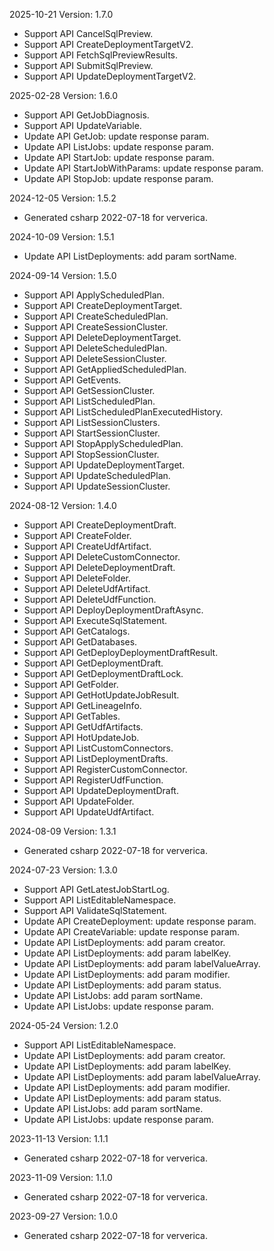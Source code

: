 2025-10-21 Version: 1.7.0
- Support API CancelSqlPreview.
- Support API CreateDeploymentTargetV2.
- Support API FetchSqlPreviewResults.
- Support API SubmitSqlPreview.
- Support API UpdateDeploymentTargetV2.


2025-02-28 Version: 1.6.0
- Support API GetJobDiagnosis.
- Support API UpdateVariable.
- Update API GetJob: update response param.
- Update API ListJobs: update response param.
- Update API StartJob: update response param.
- Update API StartJobWithParams: update response param.
- Update API StopJob: update response param.


2024-12-05 Version: 1.5.2
- Generated csharp 2022-07-18 for ververica.

2024-10-09 Version: 1.5.1
- Update API ListDeployments: add param sortName.


2024-09-14 Version: 1.5.0
- Support API ApplyScheduledPlan.
- Support API CreateDeploymentTarget.
- Support API CreateScheduledPlan.
- Support API CreateSessionCluster.
- Support API DeleteDeploymentTarget.
- Support API DeleteScheduledPlan.
- Support API DeleteSessionCluster.
- Support API GetAppliedScheduledPlan.
- Support API GetEvents.
- Support API GetSessionCluster.
- Support API ListScheduledPlan.
- Support API ListScheduledPlanExecutedHistory.
- Support API ListSessionClusters.
- Support API StartSessionCluster.
- Support API StopApplyScheduledPlan.
- Support API StopSessionCluster.
- Support API UpdateDeploymentTarget.
- Support API UpdateScheduledPlan.
- Support API UpdateSessionCluster.


2024-08-12 Version: 1.4.0
- Support API CreateDeploymentDraft.
- Support API CreateFolder.
- Support API CreateUdfArtifact.
- Support API DeleteCustomConnector.
- Support API DeleteDeploymentDraft.
- Support API DeleteFolder.
- Support API DeleteUdfArtifact.
- Support API DeleteUdfFunction.
- Support API DeployDeploymentDraftAsync.
- Support API ExecuteSqlStatement.
- Support API GetCatalogs.
- Support API GetDatabases.
- Support API GetDeployDeploymentDraftResult.
- Support API GetDeploymentDraft.
- Support API GetDeploymentDraftLock.
- Support API GetFolder.
- Support API GetHotUpdateJobResult.
- Support API GetLineageInfo.
- Support API GetTables.
- Support API GetUdfArtifacts.
- Support API HotUpdateJob.
- Support API ListCustomConnectors.
- Support API ListDeploymentDrafts.
- Support API RegisterCustomConnector.
- Support API RegisterUdfFunction.
- Support API UpdateDeploymentDraft.
- Support API UpdateFolder.
- Support API UpdateUdfArtifact.


2024-08-09 Version: 1.3.1
- Generated csharp 2022-07-18 for ververica.

2024-07-23 Version: 1.3.0
- Support API GetLatestJobStartLog.
- Support API ListEditableNamespace.
- Support API ValidateSqlStatement.
- Update API CreateDeployment: update response param.
- Update API CreateVariable: update response param.
- Update API ListDeployments: add param creator.
- Update API ListDeployments: add param labelKey.
- Update API ListDeployments: add param labelValueArray.
- Update API ListDeployments: add param modifier.
- Update API ListDeployments: add param status.
- Update API ListJobs: add param sortName.
- Update API ListJobs: update response param.


2024-05-24 Version: 1.2.0
- Support API ListEditableNamespace.
- Update API ListDeployments: add param creator.
- Update API ListDeployments: add param labelKey.
- Update API ListDeployments: add param labelValueArray.
- Update API ListDeployments: add param modifier.
- Update API ListDeployments: add param status.
- Update API ListJobs: add param sortName.
- Update API ListJobs: update response param.


2023-11-13 Version: 1.1.1
- Generated csharp 2022-07-18 for ververica.

2023-11-09 Version: 1.1.0
- Generated csharp 2022-07-18 for ververica.

2023-09-27 Version: 1.0.0
- Generated csharp 2022-07-18 for ververica.

